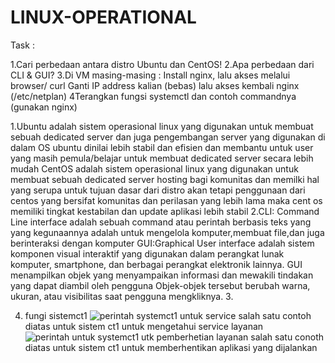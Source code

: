 # LINUX-OPERATIONAL

Task :

1.Cari perbedaan antara distro Ubuntu dan CentOS!
2.Apa perbedaan dari CLI & GUI?
3.Di VM masing-masing :
Install nginx, lalu akses melalui browser/ curl <ip kalian>
Ganti IP address kalian (bebas) lalu akses kembali nginx (/etc/netplan)
4Terangkan fungsi systemctl dan contoh commandnya (gunakan nginx)







1.Ubuntu adalah sistem operasional linux yang digunakan untuk membuat sebuah dedicated server dan juga pengembangan server yang digunakan di dalam OS ubuntu dinilai lebih stabil dan efisien
dan membantu untuk user yang masih pemula/belajar untuk membuat dedicated server secara lebih mudah
CentOS adalah sistem operasional linux yang digunakan untuk membuat sebuah dedicated server hosting bagi komunitas dan memilki hal yang serupa untuk tujuan dasar dari distro 
akan tetapi penggunaan dari centos yang bersifat komunitas dan perilasan yang lebih lama maka cent os memiliki tingkat kestabilan dan update aplikasi lebih stabil
2.CLI: Command Line interface adalah sebuah command atau perintah berbasis teks yang yang kegunaannya adalah untuk mengelola komputer,membuat file,dan juga berinteraksi dengan komputer
GUI:Graphical User interface adalah sistem komponen visual interaktif yang digunakan dalam perangkat lunak komputer, smartphone, dan berbagai perangkat elektronik lainnya. 
GUI menampilkan objek yang menyampaikan informasi dan mewakili tindakan yang dapat diambil oleh pengguna Objek-objek tersebut berubah warna, ukuran, atau visibilitas saat pengguna
mengkliknya.
3.


4. fungi sistemct1
![perintah systemct1 untuk service](https://github.com/devops18-dumbways-yusufihza/LINUX-OPERATIONAL/assets/164095170/7f3a2144-54d4-4564-9c11-554c513eb0cc)
salah satu contoh diatas untuk sistem ct1 untuk mengetahui service layanan
![perintah untuk systemct1 utk pemberhetian layanan](https://github.com/devops18-dumbways-yusufihza/LINUX-OPERATIONAL/assets/164095170/61348fc5-9d79-456c-91f0-9fe8f67bbe1d)
salah satu conoth diatas untuk sistem ct1 untuk memberhentikan aplikasi yang dijalankan

